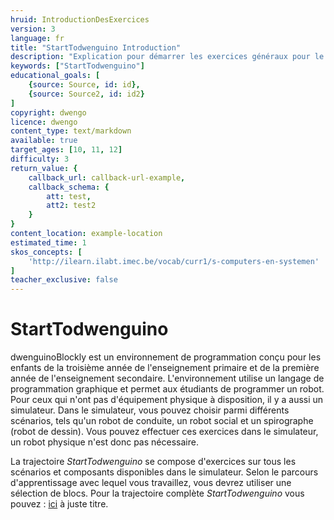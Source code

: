 ```yaml
---
hruid: IntroductionDesExercices
version: 3
language: fr
title: "StartTodwenguino Introduction"
description: "Explication pour démarrer les exercices généraux pour le simulateur dwenguinoblockly"
keywords: ["StartTodwenguino"]
educational_goals: [
    {source: Source, id: id}, 
    {source: Source2, id: id2}
]
copyright: dwengo
licence: dwengo
content_type: text/markdown
available: true
target_ages: [10, 11, 12]
difficulty: 3
return_value: {
    callback_url: callback-url-example,
    callback_schema: {
        att: test,
        att2: test2
    }
}
content_location: example-location
estimated_time: 1
skos_concepts: [
    'http://ilearn.ilabt.imec.be/vocab/curr1/s-computers-en-systemen'
]
teacher_exclusive: false
---
```


# StartTodwenguino

dwenguinoBlockly est un environnement de programmation conçu pour les enfants de la troisième année de l'enseignement primaire et de la première année de l'enseignement secondaire. L'environnement utilise un langage de programmation graphique et permet aux étudiants de programmer un robot. Pour ceux qui n'ont pas d'équipement physique à disposition, il y a aussi un simulateur. Dans le simulateur, vous pouvez choisir parmi différents scénarios, tels qu'un robot de conduite, un robot social et un spirographe (robot de dessin). Vous pouvez effectuer ces exercices dans le simulateur, un robot physique n'est donc pas nécessaire.

La trajectoire *StartTodwenguino* se compose d'exercices sur tous les scénarios et composants disponibles dans le simulateur. Selon le parcours d'apprentissage avec lequel vous travaillez, vous devrez utiliser une sélection de blocs. Pour la trajectoire complète *StartTodwenguino* vous pouvez :
[ici]() à juste titre.